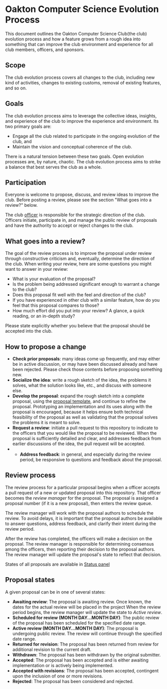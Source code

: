 # Oakton Computer Science Evolution Process

This document outlines the Oakton Computer Science Club(the club) evolution process and how a feature grows from a rough idea into something that can improve the club environment and experience for all club members, officers, and sponsors.

## Scope

The club evolution process covers all changes to the club, including new kind of activities, changes to existing customs, removal of existing features, and so on. 

## Goals

The club evolution process aims to leverage the collective ideas, insights, and experience of the club to improve the experience and environment. Its two primary goals are:

* Engage all the club related to participate in the ongoing evolution of the club, and
* Maintain the vision and conceptual coherence of the club.

There is a natural tension between these two goals. Open evolution processes are, by nature, chaotic. The club evolution process aims to strike a balance that best serves the club as a whole.

## Participation

Everyone is welcome to propose, discuss, and review ideas to improve the club. Before posting a review, please see the section "What goes into a review?" below.

The club [officer](https://github.com/orgs/oaktoncsclub/teams/officer) is responsible for the strategic direction of the club. Officers initiate, participate in, and manage the public review of proposals and have the authority to accept or reject changes to the club.

## What goes into a review?

The goal of the review process is to improve the proposal under review through constructive criticism and, eventually, determine the direction of the club. When writing your review, here are some questions you might want to answer in your review:

* What is your evaluation of the proposal?
* Is the problem being addressed significant enough to warrant a change to the club?
* Does this proposal fit well with the feel and direction of the club?
* If you have experienced in other club with a similar feature, how do you feel that this proposal compares to those?
* How much effort did you put into your review? A glance, a quick reading, or an in-depth study?

Please state explicitly whether you believe that the proposal should be accepted into the club.

## How to propose a change

* **Check prior proposals**: many ideas come up frequently, and may either be in active discussion, or may have been discussed already and have been rejected. Please check those contents before proposing something new.
* **Socialize the idea**: write a rough sketch of the idea, the problems it solves, what the solution looks like, etc., and discuss with someone else.
* **Develop the proposal**: expand the rough sketch into a complete proposal, using the [proposal template](0000-template.md), and continue to refine the proposal. Prototyping an implementation and its uses along with the proposal is encouraged, because it helps ensure both technical feasibility of the proposal as well as validating that the proposal solves the problems it is meant to solve.
* **Request a review**: initiate a pull request to this repository to indicate to the officers that you would like the proposal to be reviewed. When the proposal is sufficiently detailed and clear, and addresses feedback from earlier discussions of the idea, the pull request will be accepted.
* * **Address feedback**: in general, and especially during the review period, be responsive to questions and feedback about the proposal.

## Review process

The review process for a particular proposal begins when a officer accepts a pull request of a new or updated proposal into this repository. That officer becomes the *review manager* for the proposal. The proposal is assigned a proposal number (if it is a new proposal), then enters the review queue.

The review manager will work with the proposal authors to schedule the review. To avoid delays, it is important that the proposal authors be available to answer questions, address feedback, and clarify their intent during the review period.

After the review has completed, the officers will make a decision on the proposal. The review manager is responsible for determining consensus among the officers, then reporting their decision to the proposal authors. The review manager will update the proposal's state to reflect that decision.

States of all proposals are available in [Status panel](https://github.com/oaktoncsclub/club-evolution/projects/1)

## Proposal states
A given proposal can be in one of several states:

* **Awaiting review**: The proposal is awaiting review. Once known, the dates for the actual review will be placed in the project When the review period begins, the review manager will update the state to *Active review*.
* **Scheduled for review (MONTH DAY...MONTH DAY)**: The public review of the proposal has been scheduled for the specified date range.
* **Active review (MONTH DAY...MONTH DAY)**: The proposal is undergoing public review. The review will continue through the specified date range.
* **Returned for revision**: The proposal has been returned from review for additional revision to the current draft.
* **Withdrawn**: The proposal has been withdrawn by the original submitter.
* **Accepted**: The proposal has been accepted and is either awaiting implementation or is actively being implemented.
* **Accepted with revisions**: The proposal has been accepted, contingent upon the inclusion of one or more revisions.
* **Rejected**: The proposal has been considered and rejected.
